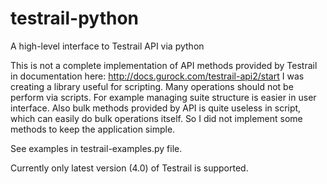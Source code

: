 testrail-python
===============

A high-level interface to Testrail API via python

This is not a complete implementation of API methods provided by Testrail in
documentation here: http://docs.gurock.com/testrail-api2/start
I was creating a library useful for scripting. Many operations should not be
perform via scripts. For example managing suite structure is easier in
user interface. Also bulk methods provided by API is quite useless in script,
which can easily do bulk operations itself. So I did not implement some methods
to keep the application simple.


See examples in testrail-examples.py file.

Currently only latest version (4.0) of Testrail is supported.